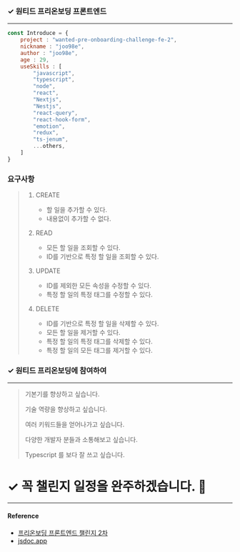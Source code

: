 ### ✓ 원티드 프리온보딩 프론트엔드

---

```javascript
const Introduce = {
    project : "wanted-pre-onboarding-challenge-fe-2",
    nickname : "joo98e",
    author : "joo98e",
    age : 29,
    useSkills : [
        "javascript",
        "typescript",
        "node",
        "react",
        "Nextjs",
        "Nestjs",
        "react-query",
        "react-hook-form",
        "emotion",
        "redux",
        "ts-jenum",
        ...others,
    ]
}
```

### 요구사항

> 1. CREATE
>    - 할 일을 추가할 수 있다.
>    - 내용없이 추가할 수 없다.
> 
> 2. READ
>    - 모든 할 일을 조회할 수 있다. 
>    - ID를 기반으로 특정 할 일을 조회할 수 있다. 
> 
> 3. UPDATE
>    - ID를 제외한 모든 속성을 수정할 수 있다. 
>    - 특정 할 일의 특정 태그를 수정할 수 있다.
> 
> 4. DELETE
>    - ID를 기반으로 특정 할 일을 삭제할 수 있다. 
>    - 모든 할 일을 제거할 수 있다. 
>    - 특정 할 일의 특정 태그를 삭제할 수 있다. 
>    - 특정 할 일의 모든 태그를 제거할 수 있다. 






### ✓ 원티드 프리온보딩에 참여하여

---

> 기본기를 향상하고 싶습니다.
> 
> 기술 역량을 향상하고 싶습니다.
> 
> 여러 키워드들을 얻어나가고 싶습니다.
> 
> 다양한 개발자 분들과 소통해보고 싶습니다.
> 
> Typescript 를 보다 잘 쓰고 싶습니다.

# ✓ 꼭 챌린지 일정을 완주하겠습니다. 🍬

---

#### Reference

- [프리온보딩 프론트엔드 챌린지 2차](https://gist.github.com/pocojang/3c3d4470a3d2a978b5ebfb3f613e40fa)
- [jsdoc.app](https://jsdoc.app)